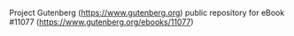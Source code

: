 Project Gutenberg (https://www.gutenberg.org) public repository for eBook #11077 (https://www.gutenberg.org/ebooks/11077)
